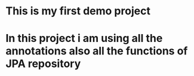 # This is my first demo project
# In this project i am using all the annotations also all the functions of JPA repository

